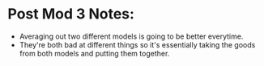 # Post Mod 3 Notes: 
- Averaging out two different models is going to be better everytime. 
- They're both bad at different things so it's essentially taking the goods from both models and putting them together. 